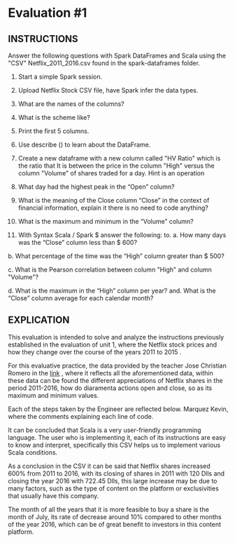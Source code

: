 

# Evaluation #1

## INSTRUCTIONS

Answer the following questions with Spark DataFrames and Scala using the "CSV" Netflix_2011_2016.csv found in the spark-dataframes folder.

1. Start a simple Spark session.

2. Upload Netflix Stock CSV file, have Spark infer the data types.

3. What are the names of the columns?

4. What is the scheme like?

5. Print the first 5 columns.

6. Use describe () to learn about the DataFrame.

7. Create a new dataframe with a new column called "HV Ratio" which is the ratio that It is between the price in the column "High" versus the column "Volume" of shares traded for a day. Hint is an operation

8. What day had the highest peak in the “Open” column?

9. What is the meaning of the Close column “Close” in the context of financial information,
explain it there is no need to code anything?

10. What is the maximum and minimum in the “Volume” column?

11. With Syntax Scala / Spark $ answer the following:
to. 
a. How many days was the “Close” column less than $ 600?

b. What percentage of the time was the “High” column greater than $ 500?

c. What is the Pearson correlation between column "High" and column "Volume"?

d. What is the maximum in the “High” column per year?
and. What is the “Close” column average for each calendar month?

## EXPLICATION
This evaluation is intended to solve and analyze the instructions
previously established in the evaluation of unit 1, where the
Netflix stock prices and how they change over the course of
the years 2011 to 2015 .

For this evaluative practice, the data provided by the
teacher Jose Christian Romero in the [link](https://github.com/jcromerohdz/BigData/blob/master/Spark_DataFrame/Netflix_2011_2016.csv) , where it reflects all the aforementioned data, within these data can be found the different appreciations of Netflix shares in the period 2011-2016, how do diaramenta actions open and close, so as its maximum and minimum values.

Each of the steps taken by the Engineer are reflected below.
Marquez Kevin, where the comments explaining each
line of code.

It can be concluded that Scala is a very user-friendly programming language. The user who is implementing it, each of its instructions are easy to know and interpret, specifically this CSV helps us to implement various
Scala conditions.

As a conclusion in the CSV it can be said that Netflix shares increased
600% from 2011 to 2016, with its closing of shares in 2011 with 120
Dlls and closing the year 2016 with 722.45 Dlls, this large increase may be due to many factors, such as the type of content on the platform or exclusivities that usually have this company.

The month of all the years that it is more feasible to buy a share is the month of July, its rate of decrease around 10% compared to other months of the year 2016, which can be of great benefit to investors in this content platform.
